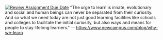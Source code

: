 [![Review Assignment Due Date](https://classroom.github.com/assets/deadline-readme-button-24ddc0f5d75046c5622901739e7c5dd533143b0c8e959d652212380cedb1ea36.svg)](https://classroom.github.com/a/Mju14W6I)
"The urge to learn is innate, evolutionary and social and human beings can never be separated from their curiosity. And so what we need today are not just good learning facilities like schools and colleges to facilitate the initial curiosity, but also ways and means for people to stay lifelong learners."
-- https://www.newcampus.com/blog/why-we-learn
